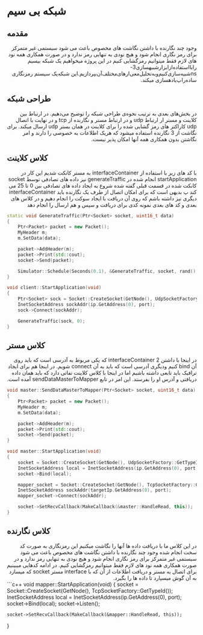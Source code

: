 
شبکه بی سیم
================================


## مقدمه

<div dir="rtl">وجود چند نگارنده با داشتن نگاشت های مخصوص باعث می شود سیستمی غیر متمرکز برای رمز نگاری انجام شود و هیچ نودی به تنهایی رمز ندارد و در صورت همکاری همه نود های لازم فقط میتوانیم رمزگشایی کنیم
      در این پروژه میخواهیم یک شبکه بیسیم‌
‌را‌با‌استفاده‌از‌ابزار‌شبیهسازی‌3-ns‌شبیه‌سازی‌کنیم‌و‌به‌تحلیل‌معی‌ارهای‌‌مختلف‌آن‌بپردازیم.‌این‌
شبکه‌یک سیستم رمزنگاری ساده‌را‌پ‌یادهسازی میکند.
</div>

## طراحی شبکه
<div dir="rtl">
در بخش‌های بعدی به ترتیب نحوه‌ی طراحی شبکه را توضیح می‌دهیم.
در ارتباط بین کلاینت و مستر ار ارتباط udp و در ارتباط مستر و نگارنده از tcp و در نهایت با اتصال udp کاراکتر های رمز 
   گشایی شده را برای کلاینت در همان بستر udp ارسال میکند.
    برای نگاشت از 3 نگارنده استفاده میشود که هریک اطلاعات به خصوصی را دارند و امر نگاشتن بدون همکاری همه آنها امکان پذیر نیست.
</div>


## کلاس کلاینت
<div dir="rtl">با کد های زیر با استفاده از interfaceContainer به مستر کانکت شدیم این کار در startApplication انجام شده در generateTraffic نیز داده های تصادفی توسط socket کانکت شده در قسمت قبلی گفته شده شروع به ایجاد داده های تصادفی بین 0 تا 25 می  کند 
    پ
    بدیهی است که برای امکان اتصال از طرف یک نگارنده باید  interfaceContainer دیگری نیز داشته باشم که روی آن دریافت با ایجاد سوکت 
   را انجام دهیم
و در کلاس های بعدی و کد های بعدی نمونه کدی برای دریافت و سپس و هم ارسال را انجام دهد
</div>

```c++
static void GenerateTraffic(Ptr<Socket> socket, uint16_t data)
{
    Ptr<Packet> packet = new Packet();
    MyHeader m;
    m.SetData(data);

    packet->AddHeader(m);
    packet->Print(std::cout);
    socket->Send(packet);

    Simulator::Schedule(Seconds(0.1), &GenerateTraffic, socket, rand() % 26);
}

void client::StartApplication(void)
{
    Ptr<Socket> sock = Socket::CreateSocket(GetNode(), UdpSocketFactory::GetTypeId());
    InetSocketAddress sockAddr(ip.GetAddress(0), port);
    sock->Connect(sockAddr);

    GenerateTraffic(sock, 0);
}
```

## کلاس مستر
<div dir="rtl">در اینجا با داشتن 2  interfaceContainer که یکی مربوط به آدرسی است که باید روی آن bind کنیم ودیگری آدرسی است که باید به آن connect شویم.
در اینجا هم برای ایجاد ترافیک باید تابعی داشته باشیم اما در اینجا با کلاس کلاینت تفاتی دارد که باید همان داده دریافتی و آدرس او را بفرستد. این امر در تابع sendDataMasterToMapper آمده است.</div>

```c++
void master::SendDataMasterToMapper(Ptr<Socket> socket, uint16_t data)
{
    Ptr<Packet> packet = new Packet();
    MyHeader m;
    m.SetData(data);

    packet->AddHeader(m);
    packet->Print(std::cout);
    socket->Send(packet);
}

void master::StartApplication(void)
{
    socket = Socket::CreateSocket(GetNode(), UdpSocketFactory::GetTypeId());
    InetSocketAddress local = InetSocketAddress(ip.GetAddress(0), port);
    socket->Bind(local);

    mapper_socket = Socket::CreateSocket(GetNode(), TcpSocketFactory::GetTypeId());
    InetSocketAddress sockAddr(targetIp.GetAddress(0), port);
    mapper_socket->Connect(sockAddr);

    socket->SetRecvCallback(MakeCallback(&master::HandleRead, this));
}
```
## کلاس نگارنده
<div dir="rtl">در این کلاس ما با دریافت داده ها آنها را نگاشت میکنیم این رمزنگاری به صورت کد سخت انجام شده وجود چند نگارنده با داشتن نگاشت های مخصوص باعث می شود سیستمی غیر متمرکز برای رمز نگاری انجام شود و هیچ نودی به تنهایی رمز ندارد و در صورت همکاری همه نود های لازم فقط میتوانیم رمزگشایی کنیم.
در ادامه کدهایی میبینیم برای اتصال به مستر و دریافت اطلاعات از آن که با interface مستر socket که میسازد به آن گوش میسپارد تا داده ها را بگیرد.</div>
```c++
void mapper::StartApplication(void)
{
    socket = Socket::CreateSocket(GetNode(), TcpSocketFactory::GetTypeId());
    InetSocketAddress local = InetSocketAddress(ip.GetAddress(0), port);
    socket->Bind(local);
    socket->Listen();

    socket->SetRecvCallback(MakeCallback(&mapper::HandleRead, this));
}
```
